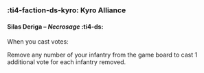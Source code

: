 ### :ti4-faction-ds-kyro: **Kyro Alliance**

####  Silas Deriga – _Necrosage_ :ti4-ds:

When you cast votes:

Remove any number of your infantry from the game board to cast 1 additional vote for each infantry removed.
